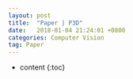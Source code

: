 ```yaml
---
layout: post
title:  "Paper | P3D"
date:   2018-01-04 21:24:01 +0800
categories: Computer Vision
tag: Paper
---
```


* content
{:toc}

